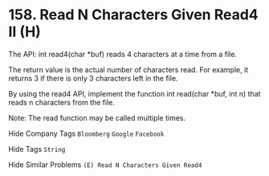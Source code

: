 # 158. Read N Characters Given Read4 II (H)
The API: int read4(char *buf) reads 4 characters at a time from a file.

The return value is the actual number of characters read. For example, it returns 3 if there is only 3 characters left in the file.

By using the read4 API, implement the function int read(char *buf, int n) that reads n characters from the file.

Note:
The read function may be called multiple times.

Hide Company Tags ```Bloomberg``` ```Google``` ```Facebook```

Hide Tags ```String```

Hide Similar Problems ```(E) Read N Characters Given Read4```

